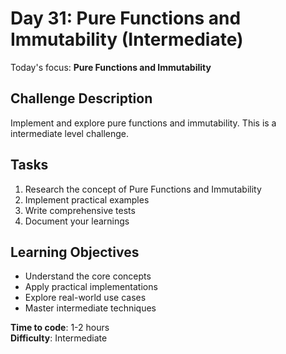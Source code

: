 # Day 31: Pure Functions and Immutability (Intermediate)

Today's focus: **Pure Functions and Immutability**

## Challenge Description
Implement and explore pure functions and immutability. This is a intermediate level challenge.

## Tasks
1. Research the concept of Pure Functions and Immutability
2. Implement practical examples
3. Write comprehensive tests
4. Document your learnings

## Learning Objectives
- Understand the core concepts
- Apply practical implementations
- Explore real-world use cases
- Master intermediate techniques

**Time to code**: 1-2 hours  
**Difficulty**: Intermediate